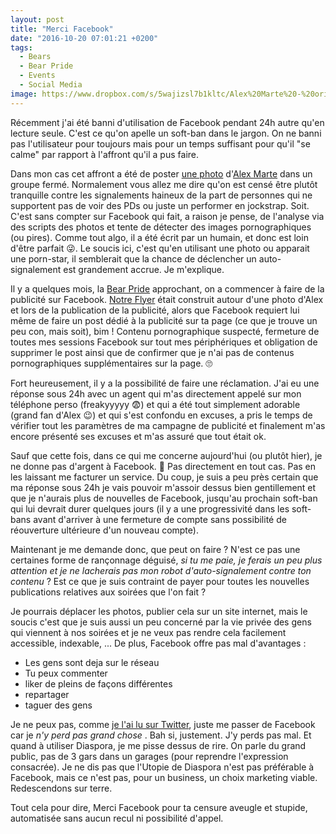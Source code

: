 ```yaml
---
layout: post
title: "Merci Facebook"
date: "2016-10-20 07:01:21 +0200"
tags:
  - Bears
  - Bear Pride
  - Events
  - Social Media
image: https://www.dropbox.com/s/5wajizsl7b1kltc/Alex%20Marte%20-%20originale.jpg?dl=1
---
```


Récemment j'ai été banni d'utilisation de Facebook pendant 24h autre qu'en lecture seule. C'est ce qu'on apelle un soft-ban dans le jargon. On ne banni pas l'utilisateur pour toujours mais pour un temps suffisant pour qu'il "se calme" par rapport à l'affront qu'il a pus faire.

Dans mon cas cet affront a été de poster [une photo][photo] d'[Alex Marte][alex] dans un groupe fermé. Normalement vous allez me dire qu'on est censé être plutôt tranquille contre les signalements haineux de la part de personnes qui ne supportent pas de voir des PDs ou juste un performer en jockstrap. Soit. C'est sans compter sur Facebook qui fait, a raison je pense, de l'analyse via des scripts des photos et tente de détecter des images pornographiques (ou pires). Comme tout algo, il a été écrit par un humain, et donc est loin d'être parfait 😜. Le soucis ici, c'est qu'en utilisant une photo ou apparait une porn-star, il semblerait que la chance de déclencher un auto-signalement est grandement accrue. Je m'explique.

Il y a quelques mois, la [Bear Pride][bearpride] approchant, on a commencer à faire de la publicité sur Facebook. [Notre Flyer][flyer] était construit autour d'une photo d'Alex et lors de la publication de la publicité, alors que Facebook requiert lui même de faire un post dédié à la publicité sur ta page (ce que je trouve un peu con, mais soit), bim ! Contenu pornographique suspecté, fermeture de toutes mes sessions Facebook sur tout mes périphériques et obligation de supprimer le post ainsi que de confirmer que je n'ai pas de contenus pornographiques supplémentaires sur la page. 🙄

Fort heureusement, il y a la possibilité de faire une réclamation. J'ai eu une réponse sous 24h avec un agent qui m'as directement appelé sur mon téléphone perso (freakyyyyy 😨) et qui a été tout simplement adorable (grand fan d'Alex 😉) et qui s'est confondu en excuses, a pris le temps de vérifier tout les paramètres de ma campagne de publicité et finalement m'as encore présenté ses excuses et m'as assuré que tout était ok.

Sauf que cette fois, dans ce qui me concerne aujourd'hui (ou plutôt hier), je ne donne pas d'argent à Facebook. 🤑 Pas directement en tout cas. Pas en les laissant me facturer un service. Du coup, je suis a peu près certain que ma réponse sous 24h je vais pouvoir m'assoir dessus bien gentillement et que je n'aurais plus de nouvelles de Facebook, jusqu'au prochain soft-ban qui lui devrait durer quelques jours (il y a une progressivité dans les soft-bans avant d'arriver à une fermeture de compte sans possibilité de réouverture ultérieure d'un nouveau compte).

Maintenant je me demande donc, que peut on faire ? N'est ce pas une certaines forme de rançonnage déguisé, _si tu me paie, je ferais un peu plus attention et je ne lacherais pas mon robot d'auto-signalement contre ton contenu_ ? Est ce que je suis contraint de payer pour toutes les nouvelles publications relatives aux soirées que l'on fait ?

Je pourrais déplacer les photos, publier cela sur un site internet, mais le soucis c'est que je suis aussi un peu concerné par la vie privée des gens qui viennent à nos soirées et je ne veux pas rendre cela facilement accessible, indexable, ... De plus, Facebook offre pas mal d'avantages :

-   Les gens sont deja sur le réseau
-   Tu peux commenter
-   liker de pleins de façons différentes
-   repartager
-   taguer des gens

Je ne peux pas, comme [je l'ai lu sur Twitter][letweet], juste me passer de Facebook car je _n'y perd pas grand chose_ . Bah si, justement. J'y perds pas mal. Et quand à utiliser Diaspora, je me pisse dessus de rire. On parle du grand public, pas de 3 gars dans un garages (pour reprendre l'expression consacrée). Je ne dis pas que l'Utopie de Diaspora n'est pas préférable à Facebook, mais ce n'est pas, pour un business, un choix marketing viable. Redescendons sur terre.

Tout cela pour dire,
Merci Facebook pour ta censure aveugle et stupide, automatisée sans aucun recul ni possibilité d'appel.

[alex]: https://www.instagram.com/alexmartexxx/

[photo]: https://www.dropbox.com/s/mwcrmh5vobdu8zi/DSC_9286.jpg?dl=0

[bearpride]: http://bears.lu/post/148895481048/fierte-ours-luxembourg-2016

[flyer]: https://www.dropbox.com/s/0yl6dzfonfwo1mn/A4.png?dl=0

[letweet]: https://twitter.com/Stargayte/status/788488871080235009
